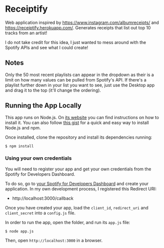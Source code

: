 # Receiptify
Web application inspired by https://www.instagram.com/albumreceipts/ and  https://receiptify.herokuapp.com/. Generates receipts that list out top 10 tracks from an artist!

I do not take credit for this idea, I just wanted to mess around with the Spotify APIs and see what I could create!

## Notes
Only the 50 most recent playlists can appear in the dropdown as their is a limit on how many values can be pulled from Spotify's API. If there's a playlist further down in your list you want to see, just use the Desktop app and drag it to the top (it'll change the ordering).

## Running the App Locally

This app runs on Node.js. On [its website](http://www.nodejs.org/download/) you can find instructions on how to install it. You can also follow [this gist](https://gist.github.com/isaacs/579814) for a quick and easy way to install Node.js and npm.

Once installed, clone the repository and install its dependencies running:

    $ npm install

### Using your own credentials
You will need to register your app and get your own credentials from the Spotify for Developers Dashboard.

To do so, go to [your Spotify for Developers Dashboard](https://beta.developer.spotify.com/dashboard) and create your application. In my own development process, I registered this Redirect URI:

* http://localhost:3000/callback

Once you have created your app, load the `client_id`, `redirect_uri` and `client_secret` into a `config.js` file.

In order to run the app, open the folder, and run its `app.js` file:

    $ node app.js

Then, open `http://localhost:3000` in a browser.
